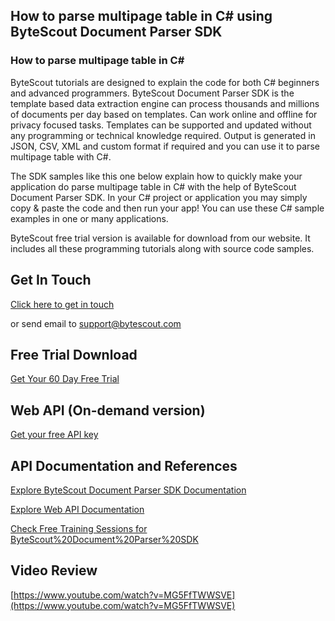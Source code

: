 ## How to parse multipage table in C# using ByteScout Document Parser SDK

### How to parse multipage table in C#

ByteScout tutorials are designed to explain the code for both C# beginners and advanced programmers. ByteScout Document Parser SDK is the template based data extraction engine can process thousands and millions of documents per day based on templates. Can work online and offline for privacy focused tasks. Templates can be supported and updated without any programming or technical knowledge required. Output is generated in JSON, CSV, XML and custom format if required and you can use it to parse multipage table with C#.

The SDK samples like this one below explain how to quickly make your application do parse multipage table in C# with the help of ByteScout Document Parser SDK. In your C# project or application you may simply copy & paste the code and then run your app! You can use these C# sample examples in one or many applications.

ByteScout free trial version is available for download from our website. It includes all these programming tutorials along with source code samples.

## Get In Touch

[Click here to get in touch](https://bytescout.zendesk.com/hc/en-us/requests/new?subject=ByteScout%20Document%20Parser%20SDK%20Question)

or send email to [support@bytescout.com](mailto:support@bytescout.com?subject=ByteScout%20Document%20Parser%20SDK%20Question) 

## Free Trial Download

[Get Your 60 Day Free Trial](https://bytescout.com/download/web-installer?utm_source=github-readme)

## Web API (On-demand version)

[Get your free API key](https://pdf.co/documentation/api?utm_source=github-readme)

## API Documentation and References

[Explore ByteScout Document Parser SDK Documentation](https://bytescout.com/documentation/index.html?utm_source=github-readme)

[Explore Web API Documentation](https://pdf.co/documentation/api?utm_source=github-readme)

[Check Free Training Sessions for ByteScout%20Document%20Parser%20SDK](https://academy.bytescout.com/)

## Video Review

[https://www.youtube.com/watch?v=MG5FfTWWSVE](https://www.youtube.com/watch?v=MG5FfTWWSVE)